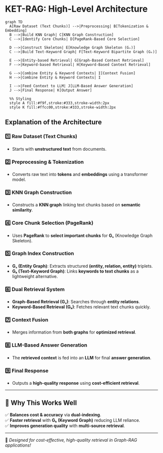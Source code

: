 # KET-RAG: High-Level Architecture

```mermaid
graph TD
  A[Raw Dataset (Text Chunks)] -->|Preprocessing| B[Tokenization & Embedding]
  B -->|Build KNN Graph| C[KNN Graph Construction]
  C -->|Identify Core Chunks| D[PageRank-Based Core Selection]
  
  D -->|Construct Skeleton| E[Knowledge Graph Skeleton (Gₛ)]
  C -->|Build Text-Keyword Graph| F[Text-Keyword Bipartite Graph (Gₖ)]

  E -->|Entity-based Retrieval| G[Graph-Based Context Retrieval]
  F -->|Keyword-based Retrieval| H[Keyword-Based Context Retrieval]

  G -->|Combine Entity & Keyword Contexts| I[Context Fusion]
  H -->|Combine Entity & Keyword Contexts| I
  
  I -->|Feed Context to LLM| J[LLM-Based Answer Generation]
  J -->|Final Response| K[Output Answer]
  
  %% Styling
  style A fill:#f9f,stroke:#333,stroke-width:2px
  style K fill:#ffcc00,stroke:#333,stroke-width:2px
```

## Explanation of the Architecture

### 1️⃣ Raw Dataset (Text Chunks)
- Starts with **unstructured text** from documents.

### 2️⃣ Preprocessing & Tokenization
- Converts raw text into **tokens** and **embeddings** using a transformer model.

### 3️⃣ KNN Graph Construction
- Constructs a **KNN graph** linking text chunks based on **semantic similarity**.

### 4️⃣ Core Chunk Selection (PageRank)
- Uses **PageRank** to **select important chunks** for **Gₛ** (Knowledge Graph Skeleton).

### 5️⃣ Graph Index Construction
- **Gₛ (Entity Graph)**: Extracts structured **(entity, relation, entity)** triplets.
- **Gₖ (Text-Keyword Graph)**: Links **keywords to text chunks** as a lightweight alternative.

### 6️⃣ Dual Retrieval System
- **Graph-Based Retrieval (Gₛ)**: Searches through **entity relations**.
- **Keyword-Based Retrieval (Gₖ)**: Fetches relevant text chunks quickly.

### 7️⃣ Context Fusion
- Merges information from **both graphs** for **optimized retrieval**.

### 8️⃣ LLM-Based Answer Generation
- The **retrieved context** is fed into an **LLM** for final **answer generation**.

### 9️⃣ Final Response
- Outputs a **high-quality response** using **cost-efficient retrieval**.

---

## 🚀 Why This Works Well
✅ **Balances cost & accuracy** via **dual-indexing**.  
✅ **Faster retrieval** with **Gₖ (Keyword Graph)** reducing LLM reliance.  
✅ **Improves generation quality** with **multi-source retrieval**.  

---

📌 *Designed for cost-effective, high-quality retrieval in Graph-RAG applications!*

